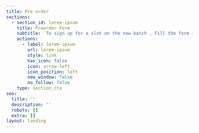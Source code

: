 ```yaml
---
title: Pre order
sections:
  - section_id: lorem-ipsum
    title: Preorder Form
    subtitle: 'To sign up for a slot on the new batch , Fill the form in the Link Below .'
    actions:
      - label: lorem-ipsum
        url: lorem-ipsum
        style: link
        has_icon: false
        icon: arrow-left
        icon_position: left
        new_window: false
        no_follow: false
    type: section_cta
seo:
  title: ''
  description: ''
  robots: []
  extra: []
layout: landing
---
```

